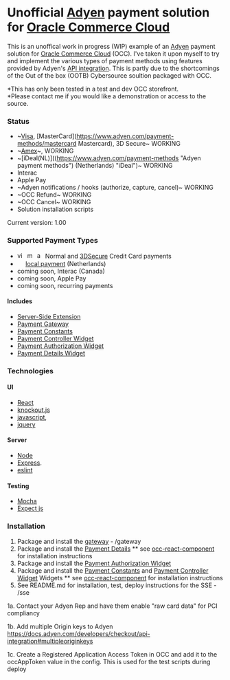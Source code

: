 # Unofficial [Adyen](https://www.adyen.com/ "Adyen ") payment solution for [Oracle Commerce Cloud](https://cloud.oracle.com/en_US/commerce-cloud "Oracle Commerce Cloud")

This is an unoffical work in progress (WIP)  example of an [Adyen](https://www.adyen.com/ "Adyen ") payment solution for
[Oracle Commerce Cloud](https://cloud.oracle.com/en_US/commerce-cloud "Oracle Commerce Cloud") (OCC).  I've taken it upon myself to try and implement the various types of payment methods using features provided by Adyen's [API integration](https://docs.adyen.com/developers/checkout/api-integration "API integration").  This is partly due to the shortcomings of the Out of the box (OOTB) Cybersource soultion packaged with OCC.

*This has only been tested in a test and dev OCC storefront.  
*Please contact me if you would like a demonstration or access to the source. 

### Status
- ~[Visa](https://www.adyen.com/payment-methods/visa), [MasterCard](https://www.adyen.com/payment-methods/mastercard Mastercard), 3D Secure~ WORKING
- ~[Amex](https://www.adyen.com/payment-methods/american-express)~, WORKING
- ~[iDeal(NL)]((https://www.adyen.com/payment-methods "Adyen payment methods") (Netherlands) "iDeal")~ WORKING 
- Interac
- Apple Pay
- ~Adyen notifications / hooks (authorize, capture, cancel)~ WORKING
- ~OCC Refund~ WORKING
- ~OCC Cancel~ WORKING
- Solution installation scripts


Current version: 1.00
### Supported Payment Types
- <a href="https://www.adyen.com/payment-methods/visa"><img src="https://www.adyen.com/dam/jcr:0e5869f3-b96e-4843-9efa-1bcd7a101af4/logo-visa.png" alt="visa" height="15px"></a>&nbsp;&nbsp;<a href="https://www.adyen.com/payment-methods/mastercard"><img src="https://www.adyen.com/dam/jcr:c02ee010-d614-400b-88ee-bc1282ac3a3b/master-card.png" alt="mastercard" height="15px"></a>&nbsp;&nbsp;<a href="https://www.adyen.com/payment-methods/american-express"><img src="https://www.adyen.com/dam/jcr:ac9e37d3-543e-4b96-8b68-1aa06d5d2cd4/logo-amex.png" alt="american express" height="15px"></a> Normal and [3DSecure](https://docs.adyen.com/developers/checkout/api-integration/integrate-3d-secure "3D Secure") Credit Card payments
- <a href="https://www.adyen.com/payment-methods/ideal"><img src="https://www.adyen.com/dam/jcr:ab3f0f1d-5fa6-4ab8-87a8-6cba590aa688/logo-ideal.png" height="15px"></a> [local payment](https://www.adyen.com/payment-methods "Adyen payment methods") (Netherlands)
- coming soon, Interac (Canada)
- coming soon, Apple Pay
- coming soon, recurring payments


#### Includes
- [Server-Side Extension](https://github.com/leedium/occ-adyen/tree/master/sse "Server-side extension")
- [Payment Gateway](https://github.com/leedium/occ-adyen/tree/master/gateway "Payment Gateway")
- [Payment Constants](https://github.com/leedium/occ-adyen/tree/master/widgets/global/constants "Constants")
- [Payment Controller Widget](https://github.com/leedium/occ-adyen/tree/master/widgets/globalController "Global Controller")
- [Payment Authorization Widget](https://github.com/leedium/occ-adyen/tree/master/widgets/authorization "Authorization")
- [Payment Details Widget](https://github.com/leedium/occ-adyen/tree/master/widgets/paymentDetails "Payment Details")

### Technologies
#### UI
- [React](https://reactjs.org/, "react js")
- [knockout.js](https://knockoutjs.com/index.html "knockout.js")
- [javascript](https://developer.mozilla.org/en-US/docs/Web/JavaScript, "javascript"),
- [jquery](https://jquery.com/, "jquery")

#### Server
- [Node](https://nodejs.org/ "Node JS")
- [Express](https://expressjs.com/ "Express js").
- [eslint](https://eslint.org/ "Eslint")

#### Testing
- [Mocha](https://mochajs.org/ "Mocha")
- [Expect js](https://github.com/Automattic/expect.js/ "Expect")


### Installation
1. Package and install the [gateway](https://github.com/leedium/occ-adyen/tree/master/gateway "adyen payment gateway for oracle commerce cloud") - /gateway
2. Package and install the [Payment Details](https://github.com/leedium/occ-adyen/tree/master/widgets/paymentDetails "Payment Details")
** see [occ-react-component](https://github.com/leedium/occ-react-component "occ-react-component") for installation instructions
3. Package and install the [Payment Authorization Widget](https://github.com/leedium/occ-adyen/tree/master/widgets/authorization "Authorization")
4. Package and install the [Payment Constants](https://github.com/leedium/occ-adyen/tree/master/widgets/global/constants "Constants") and [Payment Controller Widget](https://github.com/leedium/occ-adyen/tree/master/widgets/globalController "Global Controller") Widgets
** see [occ-react-component](https://github.com/leedium/occ-react-component "occ-react-component") for installation instructions
5. See README.md for installation, test, deploy instructions for the SSE - /sse


1a.  Contact your Adyen Rep and have them enable "raw card data" for PCI compliancy

1b.  Add multiple Origin keys to Adyen
https://docs.adyen.com/developers/checkout/api-integration#multipleoriginkeys

1c. Create a Registered Application Access Token in OCC and add it to the
occAppToken value in the config.  This is used for the test scripts during
deploy
